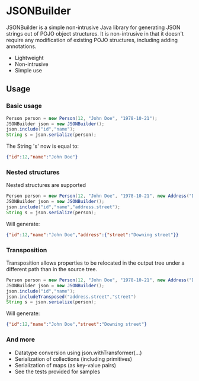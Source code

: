 # JSONBuilder

JSONBuilder is a simple non-intrusive Java library for generating JSON strings out of POJO object structures. It is non-intrusive in that it doesn't require any modification of existing POJO structures, including adding annotations.
 - Lightweight
 - Non-intrusive
 - Simple use

## Usage
### Basic usage

```java
Person person = new Person(12, "John Doe", "1978-10-21");
JSONBuilder json = new JSONBuilder();
json.include("id","name");
String s = json.serialize(person);
```
The String 's' now is equal to:
```json
{"id":12,"name":"John Doe"}
```
### Nested structures
Nested structures are supported
```java
Person person = new Person(12, "John Doe", "1978-10-21", new Address("Downing street", 12));
JSONBuilder json = new JSONBuilder();
json.include("id","name","address.street");
String s = json.serialize(person);
```
Will generate:
```json
{"id":12,"name":"John Doe","address":{"street":"Downing street"}}
```
### Transposition
Transposition allows properties to be relocated in the output tree under a different path than in the source tree.
```java
Person person = new Person(12, "John Doe", "1978-10-21", new Address("Downing street", 12));
JSONBuilder json = new JSONBuilder();
json.include("id","name");
json.includeTransposed("address.street","street")
String s = json.serialize(person);
```
Will generate:
```json
{"id":12,"name":"John Doe","street":"Downing street"}
```

### And more
 - Datatype conversion using json.withTransformer(...)
 - Serialization of collections (including primitives)
 - Serialization of maps (as key-value pairs)
 - See the tests provided for samples
